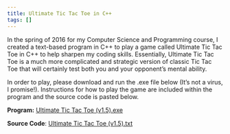 ```yaml
---
title: Ultimate Tic Tac Toe in C++
tags: []
---
```


In the spring of 2016 for my Computer Science and Programming course, I created a text-based program in C++ to play a game called Ultimate Tic Tac Toe in C++ to help sharpen my coding skills. Essentially, Ultimate Tic Tac Toe is a much more complicated and strategic version of classic Tic Tac Toe that will certainly test both you and your opponent’s mental ability.

In order to play, please download and run the .exe file below (It’s not a virus, I promise!). Instructions for how to play the game are included within the program and the source code is pasted below.

**Program:** [Ultimate Tic Tac Toe
(v1.5).exe](https://web.archive.org/web/20170830183313/https://www.dropbox.com/s/1fbes2d8o72n2ky/Ultimate%20Tic%20Tac%20Toe%20%28v1.5%29.exe?dl=0)

**Source Code**: [Ultimate Tic Tac Toe
(v1.5).txt](https://web.archive.org/web/20170830183313/https://www.dropbox.com/s/h3dc7154nhr4cb2/Ultimate%20Tic%20Tac%20Toe%20%28v1.5%29.txt?dl=0)
